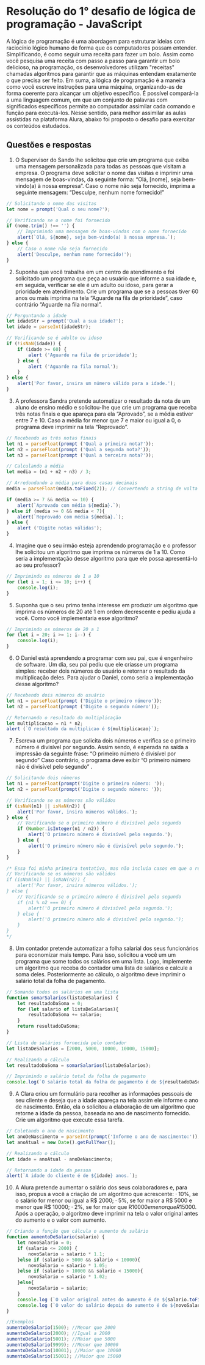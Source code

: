 # Resolução do 1° desafio de lógica de programação - JavaScript

A lógica de programação é uma abordagem para estruturar ideias com raciocínio lógico humano de forma que os computadores possam entender. Simplificando, é como seguir uma receita para fazer um bolo. Assim como você pesquisa uma receita com passo a passo para garantir um bolo delicioso, na programação, os desenvolvedores utilizam "receitas" chamadas algoritmos para garantir que as máquinas entendam exatamente o que precisa ser feito. Em suma, a lógica de programação é a maneira como você escreve instruções para uma máquina, organizando-as de forma coerente para alcançar um objetivo específico. É possível compará-la a uma linguagem comum, em que um conjunto de palavras com significados específicos permite ao computador assimilar cada comando e função para executá-los. Nesse sentido, para melhor assimilar as aulas assistidas na plataforma Alura, abaixo foi proposto o desafio para exercitar os conteúdos estudados.

[]()

## Questões e respostas

1) O Supervisor do Sando lhe solicitou que crie um programa que exiba uma mensagem personalizada para todas as pessoas que visitam a empresa. O programa deve solicitar o nome das visitas e imprimir uma mensagem de boas-vindas, da seguinte forma: “Olá, [nome], seja bem-vindo(a) à nossa empresa”. Caso o nome não seja fornecido, imprima a seguinte mensagem: “Desculpe, nenhum nome fornecido!”
```js
// Solicitando o nome das visitas
let nome = prompt('Qual o seu nome?');

// Verificando se o nome foi fornecido
if (nome.trim() !== '') {
    // Imprimindo uma mensagem de boas-vindas com o nome fornecido
    alert(`Olá, ${nome}, seja bem-vindo(a) à nossa empresa.`);
} else {
    // Caso o nome não seja fornecido
    alert('Desculpe, nenhum nome fornecido!');
}
```

2) Suponha que você trabalha em um centro de atendimento e foi solicitado um programa que peça ao usuário que informe a sua idade e, em seguida, verificar se ele é um adulto ou idoso, para gerar a prioridade em atendimento. Crie um programa que se a pessoas tiver 60 anos ou mais imprima na tela “Aguarde na fila de prioridade”, caso contrário “Aguarde na fila normal”.

```js
// Perguntando a idade
let idadeStr = prompt('Qual a sua idade?');
let idade = parseInt(idadeStr);

// Verificando se é adulto ou idoso
if (!isNaN(idade)) {
    if (idade >= 60) {
        alert ('Aguarde na fila de prioridade');
    } else {
        alert ('Aguarde na fila normal');
    }
} else {
    alert('Por favor, insira um número válido para a idade.');
}
```

3) A professora Sandra pretende automatizar o resultado da nota de um aluno de ensino médio e solicitou-lhe que crie um programa que receba três notas finais e que apareça para ela “Aprovado”, se a média estiver entre 7 e 10.  Caso a média for menor que 7 e maior ou igual a 0, o programa deve imprimir na tela “Reprovado”.

```js
// Recebendo as três notas finais
let n1 = parseFloat(prompt ('Qual a primeira nota?'));
let n2 = parseFloat(prompt ('Qual a segunda nota?'));
let n3 = parseFloat(prompt ('Qual a terceira nota?'));

// Calculando a média
let media = (n1 + n2 + n3) / 3;

// Arredondando a média para duas casas decimais
media = parseFloat(media.toFixed(2)); // Convertendo a string de volta para um número

if (media >= 7 && media <= 10) {
    alert(`Aprovado com média ${media}.`);
} else if (media >= 0 && media < 7){
    alert(`Reprovado com média ${media}.`);
} else {
    alert ('Digite notas válidas');
}
```

4) Imagine que o seu irmão esteja aprendendo programação e o professor lhe solicitou um algoritmo que imprima os números de 1 a 10. Como seria a implementação desse algoritmo para que ele possa apresentá-lo ao seu professor?

```js
// Imprimindo os números de 1 a 10 
for (let i = 1; i <= 10; i++) {
    console.log(i); 
}
```

5) Suponha que o seu primo tenha interesse em produzir um algoritmo que imprima os números de 20 até 1 em ordem decrescente e pediu ajuda a você. Como você implementaria esse algoritmo?

```js
// Imprimindo os números de 20 a 1 
for (let i = 20; i >= 1; i--) {
    console.log(i); 
}
```

6) O Daniel está aprendendo a programar com seu pai, que é engenheiro de software. Um dia, seu pai pediu que ele criasse um programa simples: receber dois números do usuário e retornar o resultado da multiplicação deles. Para ajudar o Daniel, como seria a implementação desse algoritmo?

```js
// Recebendo dois números do usuário 
let n1 = parseFloat(prompt ('Digite o primeiro número'));
let n2 = parseFloat(prompt ('Digite o segundo número'));

// Retornando o resultado da multiplicação
let multiplicacao = n1 * n2;
alert (`O resultado da multiplicao é ${multiplicacao}`);
```

7) Escreva um programa que solicita dois números e verifica se o primeiro número é divisível por segundo. Assim sendo, é esperada na saída a impressão da seguinte frase: “O primeiro número é divisível por segundo” Caso contrário, o programa deve exibir “O primeiro número não é divisível pelo segundo” .

```js
// Solicitando dois números
let n1 = parseFloat(prompt('Digite o primeiro número: '));
let n2 = parseFloat(prompt('Digite o segundo número: '));

// Verificando se os números são válidos
if (isNaN(n1) || isNaN(n2)) {
    alert('Por favor, insira números válidos.');
} else {
    // Verificando se o primeiro número é divisível pelo segundo
    if (Number.isInteger(n1 / n2)) {
        alert('O primeiro número é divisível pelo segundo.');
    } else {
        alert('O primeiro número não é divisível pelo segundo.');
    }
}

/* Essa foi minha primeira tentativa, mas não incluia casos em que o resultado da divisão era um número inteiro quando o resultado era obtido através de números float. Ex: 9.3/3.1 
// Verificando se os números são válidos
if (isNaN(n1) || isNaN(n2)) {
    alert('Por favor, insira números válidos.');
} else {
    // Verificando se o primeiro número é divisível pelo segundo
    if (n1 % n2 === 0) {
        alert('O primeiro número é divisível pelo segundo.');
    } else {
        alert('O primeiro número não é divisível pelo segundo.');
    }
}
*/
```

8) Um contador pretende automatizar a folha salarial dos seus funcionários para economizar mais tempo. Para isso, solicitou a você um um programa que some todos os salários em uma lista. Logo, implemente um algoritmo que receba do contador uma lista de salários e calcule a soma deles. Posteriormente ao cálculo, o algoritmo deve imprimir o salário total da folha de pagamento.

```js
// Somando todos os salários em uma lista
function somarSalarios(listaDeSalarios) {
    let resultadoDaSoma = 0;
    for (let salario of listaDeSalarios){
        resultadoDaSoma += salario;
    }
    return resultadoDaSoma;
}

// Lista de salários fornecida pelo contador
let listaDeSalarios = [2000, 5000, 10000, 10000, 15000];

// Realizando o cálculo
let resultadoDaSoma = somarSalarios(listaDeSalarios);

// Imprimindo o salário total da folha de pagamento
console.log(`O salário total da folha de pagamento é de ${resultadoDaSoma} reais.`);
```

9) A Clara criou um formulário para recolher as informações pessoais de seu cliente e deseja que a idade apareça na tela assim ele informe o ano de nascimento. Então, ela o solicitou a elaboração de um algoritmo que retorne a idade da pessoa, baseada no ano de nascimento fornecido. Crie um algoritmo que execute essa tarefa.

```js
// Coletando o ano de nascimento
let anoDeNascimento = parseInt(prompt('Informe o ano de nascimento:'));
let anoAtual = new Date().getFullYear();

// Realizando o cálculo
let idade = anoAtual - anoDeNascimento;

// Retornando a idade da pessoa
alert(`A idade do cliente é de ${idade} anos.`);
```

10)  A Alura pretende aumentar o salário dos seus colaboradores e, para isso, propus a você a criação de um algoritmo que acrescente:
·         10%, se o salário for menor ou igual a R$ 2000;
·         5%, se for maior a R$ 5000 e menor que R$ 10000;
·         2%, se for maior  que R$10000 e menor que R$15000.
Após a operação, o algoritmo deve imprimir na tela o valor original antes do aumento e o valor com aumento.

```js
// Criando a função que cálcula o aumento de salário
function aumentoDeSalario(salario) {
    let novoSalario = 0;
    if (salario <= 2000) {
        novoSalario = salario * 1.1;
    }else if (salario > 5000 && salario < 10000){
        novoSalario = salario * 1.05;
    }else if (salario > 10000 && salario < 15000){
        novoSalario = salario * 1.02;
    }else{
        novoSalario = salario;
    } 
    console.log (`O valor original antes do aumento é de ${salario.toFixed(2)} reais.`);
    console.log (`O valor do salário depois do aumento é de ${novoSalario.toFixed(2)} reais.`);
}

//Exemplos
aumentoDeSalario(1500); //Menor que 2000
aumentoDeSalario(2000); //Igual a 2000
aumentoDeSalario(5001); //Maior que 5000
aumentoDeSalario(9999); //Menor que 10000
aumentoDeSalario(10001); //Maior que 10000
aumentoDeSalario(15001); //Maior que 15000
``` 
